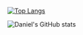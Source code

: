 [![Top Langs](https://github-readme-stats.vercel.app/api/top-langs/?username=Ramdambo&exclude_repo=pkgbuilds,rosdistro,thesis,dotfiles,StaticInFlowAnalysis)](https://github.com/anuraghazra/github-readme-stats)

![Daniel's GitHub stats](https://github-readme-stats.vercel.app/api?username=Ramdambo&show_icons=true&theme=gruvbox)
